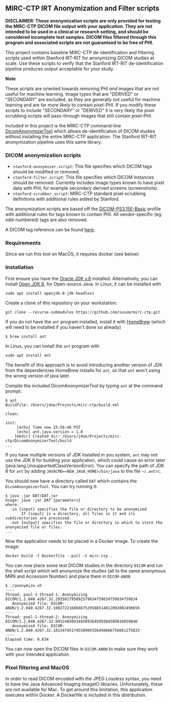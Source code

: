## MIRC-CTP IRT Anonymization and Filter scripts

**DISCLAIMER: These anonymization scripts are only provided for testing the MIRC-CTP DICOM file output with your application. They are not intended to be used in a clinical or research setting, and should be considered incomplete test samples. DICOM files filtered through this program and associated scripts are not guaranteed to be free of PHI.**

This project contains baseline MIRC-CTP de-identification and filtering scripts used within Stanford IRT-RIT for anonymizing DICOM studies at scale. Use these scripts to verify that the Stanford IRT-RIT de-identification pipeline produces output acceptable for your study.

**Note**

These scripts are oriented towards removing PHI *and* images that are not useful for machine learning. Image types that are "DERIVED" or "SECONDARY" are excluded, as they are generally not useful for machine learning and are far more likely to contain pixel-PHI. If you modify
these scripts to include "SECONDARY" or "DERIVED" it is very likely the pixel scrubbing scripts will pass-through images that still contain pixel-PHI.

Included in this project is the MIRC-CTP command-line [DicomAnonymizerTool](https://github.com/johnperry/DicomAnonymizerTool) which allows de-identification of DICOM studies without installing the entire MIRC-CTP application. The Stanford IRT-RIT anonymization pipeline uses this same library. 

### DICOM anonymization scripts ###
* `stanford-anonymizer.script`: This file specifies which DICOM tags should be modified or removed. 
* `stanford-filter.script`: This file specifies which DICOM instances should be removed. Currently includes image types known to have pixel data with PHI, for example secondary derived screens (screenshots). 
* `stanford-scrubber.script`: MIRC-CTP standard pixel scrubbing definitions with additional rules added by Stanford.

The anonymization scripts are based off the [DICOM-PS3.15E-Basic](http://dicom.nema.org/dicom/2013/output/chtml/part15/PS3.15.html) profile with additional rules for tags known to contain PHI. All vendor-specific (eg. odd-numbered) tags are also removed.

A DICOM tag reference can be found [here](https://dicom.innolitics.com/ciods/cr-image/patient).

### Requirements

Since we run this tool on MacOS, it requires docker (see below)

### Installation

First ensure you have the [Oracle JDK v.8](http://www.oracle.com/technetwork/java/javase/downloads/jdk8-downloads-2133151.html) installed. Alternatively, you can install [Open JDK 8](https://openjdk.org/projects/jdk8/), for Open-source Java. In Linux, it can be installed with 
```
sudo apt install openjdk-8-jdk-headless
```  

Create a clone of this repository on your workstation:
```
git clone --recurse-submodules https://github.com/susom/mirc-ctp.git
```

If you do not have the `ant` program installed, install it with [HomeBrew](https://brew.sh/) (which will need to be installed if you haven't done so already)

```
$ brew install ant
```
In Linux, you can install the `ant` program with 
```
sudo apt install ant
``` 
The benefit of this approach is to avoid introducing another version of JDK from the dependencies HomeBrew installs for `ant`, so that `ant` won't using the wrong version of java later.

Compile the included DicomAnonymizerTool by typing `ant` at the command prompt:

```
$ ant
Buildfile: /Users/jdoe/Projects/mirc-ctp/build.xml

clean:

init:
     [echo] Time now 15:56:40 PST
     [echo] ant.java.version = 1.8
    [mkdir] Created dir: /Users/jdoe/Projects/mirc-ctp/DicomAnonymizerTool/build
...

```
If you have multiple versions of JDK installed in you system, `ant` may not use the JDK 8 for building your application, which could cause an error later (java.lang.UnsupportedClassVersionError). You can specify the path of JDK 8 for `ant` by adding `JAVACMD=<NEW_JAVA_HOME>/bin/java` to 
the file `~/.antrc`.

You should now have a directory called `DAT` which contains the `DicomAnonymizerTool`. You can try running it: 

```
$ java -jar DAT/DAT.jar
Usage: java -jar DAT {parameters}
where:
  -in {input} specifies the file or directory to be anonymized
       If {input} is a directory, all files in it and its subdirectories are processed.
  -out {output} specifies the file or directory in which to store the anonymized file or files.
...
```

Now the application needs to be placed in a Docker image. To create the image: 

`docker build -f Dockerfile --pull -t mirc-ctp .` 

You can now place some test DICOM studies in the directory `DICOM` and run the shell script which will anonymize the studies (all to the same anonymous MRN and Accession Number) and place them in `DICOM-ANON`

```
$ ./anonymize.sh
----
Thread: pool-1-thread-1: Anonymizing DICOM/1.2.840.4267.32.293501795892579834759834759834759834
   Anonymized file: DICOM-ANON/1.2.840.4267.32.10027221686667529588514012002002498656
----
Thread: pool-1-thread-2: Anonymizing DICOM/1.2.840.4267.32.093248509348509384509384509834059840
   Anonymized file: DICOM-ANON/1.2.840.4267.32.10134745174550989356450666756661275833
----
Elapsed time: 0.634
```

You can now open the DICOM files in `DICOM-ANON` to make sure they work with your intended application.

### Pixel filtering and MacOS 

In order to read DICOM encoded with the JPEG Lossless syntax, you need to have the Java Advanced Imaging ImageIO libraries.
Unfortunately, these are not available for Mac. To get around this limitation, this application executes within Docker. 
A Dockerfile is included in this distribution.
